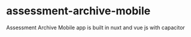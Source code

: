 # assessment-archive-mobile
Assessment Archive Mobile app is built in nuxt and vue js with capacitor 
